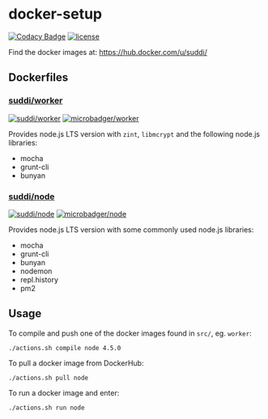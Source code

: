 # docker-setup

[![Codacy Badge](https://api.codacy.com/project/badge/Grade/8c74c44bb93240d294a6c093f65c03ce)](https://www.codacy.com/app/suddir/dockerfiles?utm_source=github.com&amp;utm_medium=referral&amp;utm_content=suddi/dockerfiles&amp;utm_campaign=Badge_Grade)
[![license](https://img.shields.io/github/license/suddi/dockerfiles.svg?maxAge=2592000)](https://github.com/suddi/dockerfiles/blob/master/LICENSE)


Find the docker images at: https://hub.docker.com/u/suddi/

## Dockerfiles

### [suddi/worker](https://hub.docker.com/r/suddi/worker/)
[![suddi/worker](https://img.shields.io/docker/pulls/suddi/worker.svg)](https://hub.docker.com/r/suddi/worker/)
[![microbadger/worker](https://images.microbadger.com/badges/image/suddi/worker.svg)](https://microbadger.com/images/suddi/worker)

Provides node.js LTS version with `zint`, `libmcrypt` and the following node.js libraries:
* mocha
* grunt-cli
* bunyan

### [suddi/node](https://hub.docker.com/r/suddi/node/)
[![suddi/node](https://img.shields.io/docker/pulls/suddi/node.svg)](https://hub.docker.com/r/suddi/node/)
[![microbadger/node](https://images.microbadger.com/badges/image/suddi/node.svg)](https://microbadger.com/images/suddi/node)

Provides node.js LTS version with some commonly used node.js libraries:
* mocha
* grunt-cli
* bunyan
* nodemon
* repl.history
* pm2

## Usage

To compile and push one of the docker images found in `src/`, eg. `worker`:

````
./actions.sh compile node 4.5.0
````

To pull a docker image from DockerHub:
````
./actions.sh pull node
````

To run a docker image and enter:
````
./actions.sh run node
````
